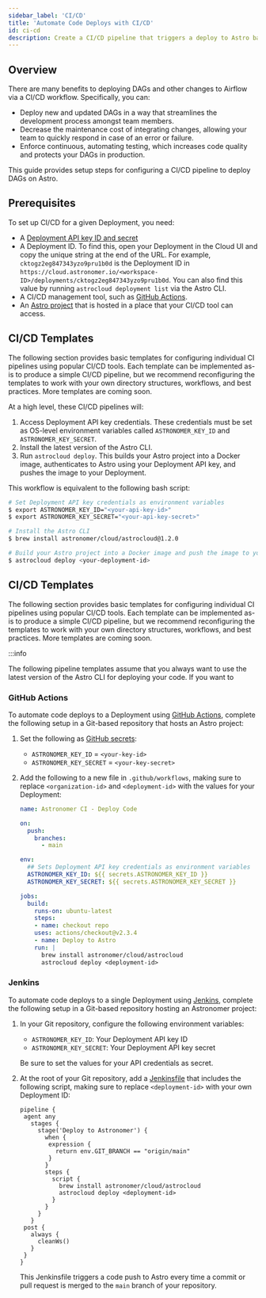 ```yaml
---
sidebar_label: 'CI/CD'
title: 'Automate Code Deploys with CI/CD'
id: ci-cd
description: Create a CI/CD pipeline that triggers a deploy to Astro based on changes to your Airflow DAGs.
---
```


## Overview

There are many benefits to deploying DAGs and other changes to Airflow via a CI/CD workflow. Specifically, you can:

- Deploy new and updated DAGs in a way that streamlines the development process amongst team members.
- Decrease the maintenance cost of integrating changes, allowing your team to quickly respond in case of an error or failure.
- Enforce continuous, automating testing, which increases code quality and protects your DAGs in production.

This guide provides setup steps for configuring a CI/CD pipeline to deploy DAGs on Astro.

## Prerequisites

To set up CI/CD for a given Deployment, you need:

- A [Deployment API key ID and secret](api-keys.md)
- A Deployment ID. To find this, open your Deployment in the Cloud UI and copy the unique string at the end of the URL. For example, `cktogz2eg847343yzo9pru1b0d` is the Deployment ID in `https://cloud.astronomer.io/<workspace-ID>/deployments/cktogz2eg847343yzo9pru1b0d`. You can also find this value by running `astrocloud deployment list` via the Astro CLI.
- A CI/CD management tool, such as [GitHub Actions](https://docs.github.com/en/actions).
- An [Astro project](create-project.md) that is hosted in a place that your CI/CD tool can access.

## CI/CD Templates

The following section provides basic templates for configuring individual CI pipelines using popular CI/CD tools. Each template can be implemented as-is to produce a simple CI/CD pipeline, but we recommend reconfiguring the templates to work with your own directory structures, workflows, and best practices. More templates are coming soon.

At a high level, these CI/CD pipelines will:

1. Access Deployment API key credentials. These credentials must be set as OS-level environment variables called `ASTRONOMER_KEY_ID` and `ASTRONOMER_KEY_SECRET`.
2. Install the latest version of the Astro CLI.
3. Run `astrocloud deploy`. This builds your Astro project into a Docker image, authenticates to Astro using your Deployment API key, and pushes the image to your Deployment.

This workflow is equivalent to the following bash script:

```sh
# Set Deployment API key credentials as environment variables
$ export ASTRONOMER_KEY_ID="<your-api-key-id>"
$ export ASTRONOMER_KEY_SECRET="<your-api-key-secret>"

# Install the Astro CLI
$ brew install astronomer/cloud/astrocloud@1.2.0

# Build your Astro project into a Docker image and push the image to your Deployment
$ astrocloud deploy <your-deployment-id>
```

## CI/CD Templates

The following section provides basic templates for configuring individual CI pipelines using popular CI/CD tools. Each template can be implemented as-is to produce a simple CI/CD pipeline, but we recommend reconfiguring the templates to work with your own directory structures, workflows, and best practices. More templates are coming soon.

:::info

The following pipeline templates assume that you always want to use the latest version of the Astro CLI for deploying your code. If you want to

### GitHub Actions

To automate code deploys to a Deployment using [GitHub Actions](https://github.com/features/actions), complete the following setup in a Git-based repository that hosts an Astro project:

1. Set the following as [GitHub secrets](https://docs.github.com/en/actions/reference/encrypted-secrets#creating-encrypted-secrets-for-a-repository):

   - `ASTRONOMER_KEY_ID` = `<your-key-id>`
   - `ASTRONOMER_KEY_SECRET` = `<your-key-secret>`

2. Add the following to a new file in `.github/workflows`, making sure to replace `<organization-id>` and `<deployment-id>` with the values for your Deployment:

    ```yaml
    name: Astronomer CI - Deploy Code

    on:
      push:
        branches:
          - main

    env:
      ## Sets Deployment API key credentials as environment variables
      ASTRONOMER_KEY_ID: ${{ secrets.ASTRONOMER_KEY_ID }}
      ASTRONOMER_KEY_SECRET: ${{ secrets.ASTRONOMER_KEY_SECRET }}

    jobs:
      build:
        runs-on: ubuntu-latest
        steps:
        - name: checkout repo
        uses: actions/checkout@v2.3.4
        - name: Deploy to Astro
        run: |
          brew install astronomer/cloud/astrocloud
          astrocloud deploy <deployment-id>
    ```


### Jenkins

To automate code deploys to a single Deployment using [Jenkins](https://www.jenkins.io/), complete the following setup in a Git-based repository hosting an Astronomer project:

1. In your Git repository, configure the following environment variables:

    - `ASTRONOMER_KEY_ID`: Your Deployment API key ID
    - `ASTRONOMER_KEY_SECRET`: Your Deployment API key secret

    Be sure to set the values for your API credentials as secret.

2. At the root of your Git repository, add a [Jenkinsfile](https://www.jenkins.io/doc/book/pipeline/jenkinsfile/) that includes the following script, making sure to replace `<deployment-id>` with your own Deployment ID:

    ```
    pipeline {
     agent any
       stages {
         stage('Deploy to Astronomer') {
           when {
            expression {
              return env.GIT_BRANCH == "origin/main"
            }
           }
           steps {
             script {
               brew install astronomer/cloud/astrocloud
               astrocloud deploy <deployment-id>
             }
           }
         }
       }
     post {
       always {
         cleanWs()
       }
     }
    }
    ```

    This Jenkinsfile triggers a code push to Astro every time a commit or pull request is merged to the `main` branch of your repository.
